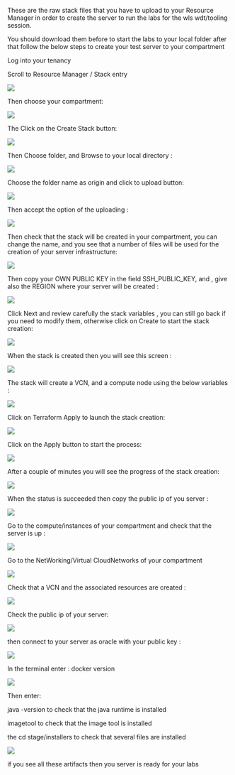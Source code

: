 

These are the raw stack files that you have to upload to your Resource Manager in order to create the server to run the labs for the wls wdt/tooling session.

You should download them before to start the labs to your local folder after that follow the below steps to create your test server to your compartment



Log into your tenancy 

Scroll to Resource Manager / Stack entry

![](../WLS_deploy_scripts/images/2020-11-09_13-05-58.jpg)

Then choose your compartment:

![](../WLS_deploy_scripts/images/RM-2.jpg)

The Click on the Create Stack button:

![](../WLS_deploy_scripts/images/RM-3.jpg)



Then Choose folder, and Browse to your local directory :

![](../WLS_deploy_scripts/images/RM-4.jpg)



Choose the folder name as origin and click to upload button:

![](../WLS_deploy_scripts/images/RM-5.jpg)



Then accept the option of the uploading :

![](../WLS_deploy_scripts/images/RM-6.jpg)



Then check that the stack will be created in your compartment, you can change the name, and you see that a number of files will be used for the creation of your server infrastructure:

![](../WLS_deploy_scripts/images/RM-7.jpg)



Then copy your OWN PUBLIC KEY in the field SSH_PUBLIC_KEY, and , give also the REGION where your server will be created :

![](../WLS_deploy_scripts/images/RM-8.jpg)


Click Next and review carefully the stack variables , you can still go back if you need to modify them, otherwise click on Create to start the stack creation:

![](../WLS_deploy_scripts/images/RM-9.jpg)



When the stack is created then you will see this screen :

![](../WLS_deploy_scripts/images/RM-10.jpg)



The stack will create a VCN, and a compute node using the below variables :

![](../WLS_deploy_scripts/images/RM-11.jpg)



Click on Terraform Apply to launch the stack creation:



![](../WLS_deploy_scripts/images/RM-12.jpg)



Click on the Apply button to start the process:

![](../WLS_deploy_scripts/images/RM-13.jpg)


After a couple of minutes you will see the progress of the stack creation:

![](../WLS_deploy_scripts/images/RM-14.jpg)



When the status is succeeded then copy the public ip of you server :

![](../WLS_deploy_scripts/images/RM-15.jpg)


Go to the compute/instances of your compartment and check that the server is up :

![](../WLS_deploy_scripts/images/RM-16.jpg)



Go to the NetWorking/Virtual CloudNetworks of your compartment

![](../WLS_deploy_scripts/images/RM-17.jpg)

Check that a VCN and the associated resources are created :

![](../WLS_deploy_scripts/images/RM-18.jpg)



Check the public ip of your server:

![](../WLS_deploy_scripts/images/RM-19.jpg)



then connect to your server as oracle with your public key  :

![](../WLS_deploy_scripts/images/RM-20.jpg)


In the terminal enter : docker version

![](../WLS_deploy_scripts/images/RM-21.jpg)



Then enter:

 java -version to check that the java runtime is installed

imagetool to check that the image tool is installed 

the cd stage/installers to check that several files are installed 

![](../WLS_deploy_scripts/images/RM-22.jpg)


if you see all these artifacts then you server is ready for your labs
